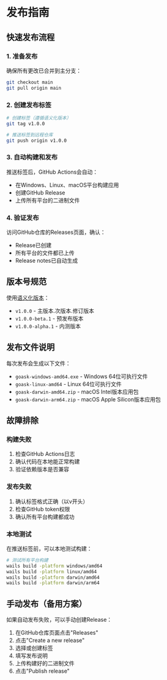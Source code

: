 # 发布指南

## 快速发布流程

### 1. 准备发布
确保所有更改已合并到主分支：
```bash
git checkout main
git pull origin main
```

### 2. 创建发布标签
```bash
# 创建标签（遵循语义化版本）
git tag v1.0.0

# 推送标签到远程仓库
git push origin v1.0.0
```

### 3. 自动构建和发布
推送标签后，GitHub Actions会自动：
- 在Windows、Linux、macOS平台构建应用
- 创建GitHub Release
- 上传所有平台的二进制文件

### 4. 验证发布
访问GitHub仓库的Releases页面，确认：
- Release已创建
- 所有平台的文件都已上传
- Release notes已自动生成

## 版本号规范

使用[语义化版本](https://semver.org/lang/zh-CN/)：
- `v1.0.0` - 主版本.次版本.修订版本
- `v1.0.0-beta.1` - 预发布版本
- `v1.0.0-alpha.1` - 内测版本

## 发布文件说明

每次发布会生成以下文件：
- `goask-windows-amd64.exe` - Windows 64位可执行文件
- `goask-linux-amd64` - Linux 64位可执行文件  
- `goask-darwin-amd64.zip` - macOS Intel版本应用包
- `goask-darwin-arm64.zip` - macOS Apple Silicon版本应用包

## 故障排除

### 构建失败
1. 检查GitHub Actions日志
2. 确认代码在本地能正常构建
3. 验证依赖版本是否兼容

### 发布失败
1. 确认标签格式正确（以v开头）
2. 检查GitHub token权限
3. 确认所有平台构建都成功

### 本地测试
在推送标签前，可以本地测试构建：
```bash
# 测试所有平台构建
wails build -platform windows/amd64
wails build -platform linux/amd64  
wails build -platform darwin/amd64
wails build -platform darwin/arm64
```

## 手动发布（备用方案）

如果自动发布失败，可以手动创建Release：
1. 在GitHub仓库页面点击"Releases"
2. 点击"Create a new release"
3. 选择或创建标签
4. 填写发布说明
5. 上传构建好的二进制文件
6. 点击"Publish release"
